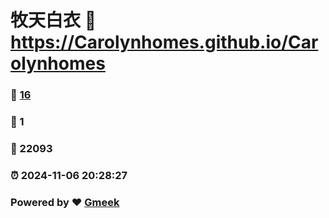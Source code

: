 # 牧天白衣 :link: https://Carolynhomes.github.io/Carolynhomes 
### :page_facing_up: [16](https://Carolynhomes.github.io/Carolynhomes/tag.html) 
### :speech_balloon: 1 
### :hibiscus: 22093 
### :alarm_clock: 2024-11-06 20:28:27 
### Powered by :heart: [Gmeek](https://github.com/Meekdai/Gmeek)
